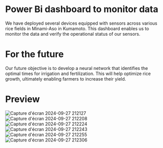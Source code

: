 # Power Bi dashboard to monitor data
We have deployed several devices equipped with sensors across various rice fields in Minami-Aso in Kumamoto. This dashboard enables us to monitor the data and verify the operational status of our sensors.

# For the future
Our future objective is to develop a neural network that identifies the optimal times for irrigation and fertilization. This will help optimize rice growth, ultimately enabling farmers to increase their yield.

# Preview

![Capture d'écran 2024-09-27 212127](https://github.com/user-attachments/assets/47353aef-cd6f-41d9-a3f5-9de0df11b88d)
![Capture d'écran 2024-09-27 212208](https://github.com/user-attachments/assets/9143e503-7436-426a-9961-9306396c4abb)
![Capture d'écran 2024-09-27 212224](https://github.com/user-attachments/assets/86f1cef5-1769-4622-99d1-789337356138)
![Capture d'écran 2024-09-27 212243](https://github.com/user-attachments/assets/7a2126e8-ce0e-479b-a416-78c3dfa3a55a)
![Capture d'écran 2024-09-27 212255](https://github.com/user-attachments/assets/43f86b11-7b58-498e-b722-035458764fdd)
![Capture d'écran 2024-09-27 212306](https://github.com/user-attachments/assets/187da726-2777-4491-8f87-3c15a5b53cbb)



